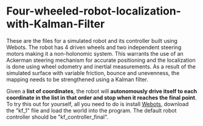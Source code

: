 # Four-wheeled-robot-localization-with-Kalman-Filter
These are the files for a simulated robot and its controller built using Webots. The robot has 4 driven wheels and two independent steering motors making it a non-holonomic system. This warrants the use of an Ackerman steering mechanism for accurate positioning and the localization is done using wheel odometry and inertial measurements. As a result of the simulated surface with variable friction, bounce and unevenness, the mapping needs to be strengthened using a Kalman filter.  

Given a **list of coordinates**, the robot will **autonomously drive itself to each coordinate in the list in that order and stop when it reaches the final point**. To try this out for yourself, all you need to do is install [Webots](https://cyberbotics.com/), download the "kf_1" file and load the world into the program. The default robot controller should be "kf_controller_final".     


